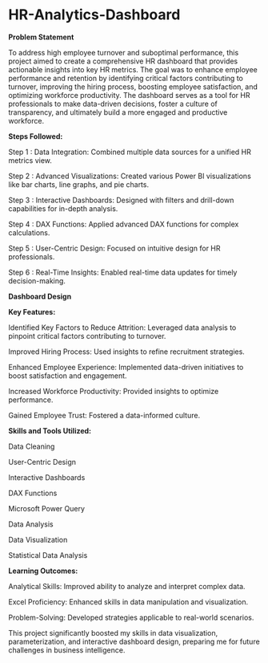 # HR-Analytics-Dashboard

**Problem Statement**

To address high employee turnover and suboptimal performance, this project aimed to create a comprehensive HR dashboard that provides actionable insights into key HR metrics. The goal was to enhance employee performance and retention by identifying critical factors contributing to turnover, improving the hiring process, boosting employee satisfaction, and optimizing workforce productivity. The dashboard serves as a tool for HR professionals to make data-driven decisions, foster a culture of transparency, and ultimately build a more engaged and productive workforce.

**Steps Followed:**

Step 1 : Data Integration: Combined multiple data sources for a unified HR metrics view.

Step 2 : Advanced Visualizations: Created various Power BI visualizations like bar charts, line graphs, and pie charts.

Step 3 : Interactive Dashboards: Designed with filters and drill-down capabilities for in-depth analysis.

Step 4 : DAX Functions: Applied advanced DAX functions for complex calculations.

Step 5 : User-Centric Design: Focused on intuitive design for HR professionals.

Step 6 : Real-Time Insights: Enabled real-time data updates for timely decision-making.

**Dashboard Design**



**Key Features:**

Identified Key Factors to Reduce Attrition: Leveraged data analysis to pinpoint critical factors contributing to turnover.

Improved Hiring Process: Used insights to refine recruitment strategies.

Enhanced Employee Experience: Implemented data-driven initiatives to boost satisfaction and engagement.

Increased Workforce Productivity: Provided insights to optimize performance.

Gained Employee Trust: Fostered a data-informed culture.

**Skills and Tools Utilized:**

Data Cleaning

User-Centric Design

Interactive Dashboards

DAX Functions

Microsoft Power Query

Data Analysis

Data Visualization

Statistical Data Analysis

**Learning Outcomes:**

Analytical Skills: Improved ability to analyze and interpret complex data.

Excel Proficiency: Enhanced skills in data manipulation and visualization.

Problem-Solving: Developed strategies applicable to real-world scenarios.

This project significantly boosted my skills in data visualization, parameterization, and interactive dashboard design, preparing me for future challenges in business intelligence.
